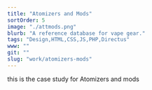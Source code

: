 ```yaml
---
title: "Atomizers and Mods"
sortOrder: 5
image: "./attmods.png"
blurb: "A reference database for vape gear."
tags: "Design,HTML,CSS,JS,PHP,Directus"
www: ""
git: ""
slug: "work/atomizers-mods"
---
```

this is the case study for Atomizers and mods